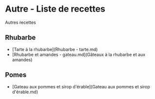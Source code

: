 # Autre - Liste de recettes

Autres recettes

## Rhubarbe
* [Tarte à la rhubarbe](Rhubarbe - tarte.md)
* [Rhubarbe et amandes - gateau.md](Gâteaux à la rhubarbe et aux amandes)


## Pomes
* [Gateau aux pommes et sirop d'érable](Gateau aux pommes et sirop d'érable.md)
